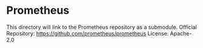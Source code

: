# Prometheus
This directory will link to the Prometheus repository as a submodule.
Official Repository: https://github.com/prometheus/prometheus
License: Apache-2.0
